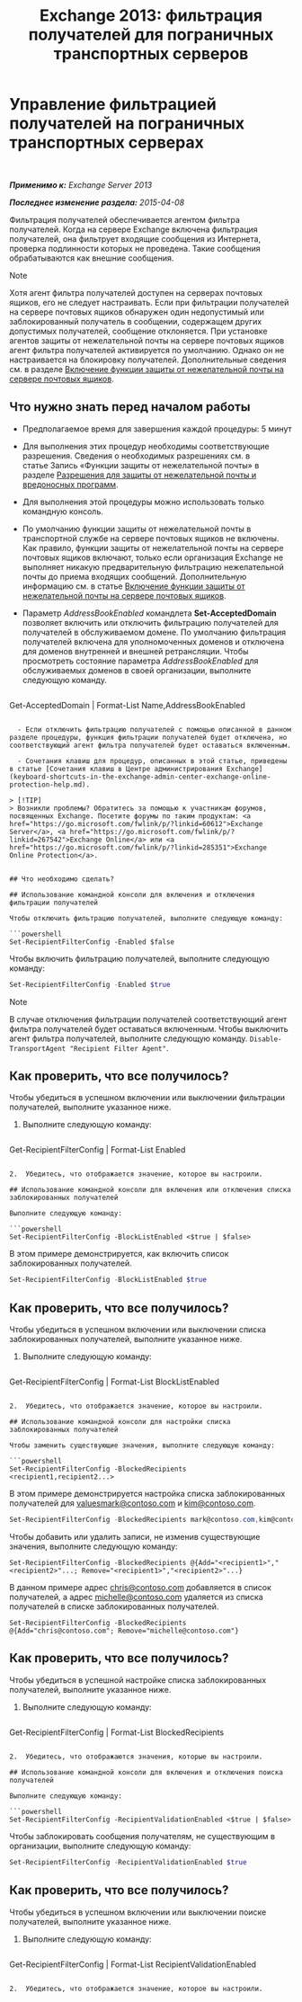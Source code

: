 ﻿---
title: 'Exchange 2013: фильтрация получателей для пограничных транспортных серверов'
TOCTitle: Управление фильтрацией получателей на пограничных транспортных серверах
ms:assetid: f2d0041f-2872-4669-95ec-443233f4956d
ms:mtpsurl: https://technet.microsoft.com/ru-ru/library/Bb125187(v=EXCHG.150)
ms:contentKeyID: 50489500
ms.date: 05/22/2018
mtps_version: v=EXCHG.150
ms.translationtype: MT
---

# Управление фильтрацией получателей на пограничных транспортных серверах

 

_**Применимо к:** Exchange Server 2013_

_**Последнее изменение раздела:** 2015-04-08_

Фильтрация получателей обеспечивается агентом фильтра получателей. Когда на сервере Exchange включена фильтрация получателей, она фильтрует входящие сообщения из Интернета, проверка подлинности которых не проведена. Такие сообщения обрабатываются как внешние сообщения.

> [!NOTE]  
> Хотя агент фильтра получателей доступен на серверах почтовых ящиков, его не следует настраивать. Если при фильтрации получателей на сервере почтовых ящиков обнаружен один недопустимый или заблокированный получатель в сообщении, содержащем других допустимых получателей, сообщение отклоняется. При установке агентов защиты от нежелательной почты на сервере почтовых ящиков агент фильтра получателей активируется по умолчанию. Однако он не настраивается на блокировку получателей. Дополнительные сведения см. в разделе <a href="enable-anti-spam-functionality-on-mailbox-servers-exchange-2013-help.md">Включение функции защиты от нежелательной почты на сервере почтовых ящиков</a>.


## Что нужно знать перед началом работы

  - Предполагаемое время для завершения каждой процедуры: 5 минут

  - Для выполнения этих процедур необходимы соответствующие разрешения. Сведения о необходимых разрешениях см. в статье Запись «Функции защиты от нежелательной почты» в разделе [Разрешения для защиты от нежелательной почты и вредоносных программ](anti-spam-and-anti-malware-permissions-exchange-2013-help.md).

  - Для выполнения этой процедуры можно использовать только командную консоль.

  - По умолчанию функции защиты от нежелательной почты в транспортной службе на сервере почтовых ящиков не включены. Как правило, функции защиты от нежелательной почты на сервере почтовых ящиков включают, только если организация Exchange не выполняет никакую предварительную фильтрацию нежелательной почты до приема входящих сообщений. Дополнительную информацию см. в статье [Включение функции защиты от нежелательной почты на сервере почтовых ящиков](enable-anti-spam-functionality-on-mailbox-servers-exchange-2013-help.md).

  - Параметр *AddressBookEnabled* командлета **Set-AcceptedDomain** позволяет включить или отключить фильтрацию получателей для получателей в обслуживаемом домене. По умолчанию фильтрация получателей включена для уполномоченных доменов и отключена для доменов внутренней и внешней ретрансляции. Чтобы просмотреть состояние параметра *AddressBookEnabled* для обслуживаемых доменов в своей организации, выполните следующую команду.
    
    ```powershell
Get-AcceptedDomain | Format-List Name,AddressBookEnabled
```

  - Если отключить фильтрацию получателей с помощью описанной в данном разделе процедуры, функция фильтрации получателей будет отключена, но соответствующий агент фильтра получателей будет оставаться включенным.

  - Сочетания клавиш для процедур, описанных в этой статье, приведены в статье [Сочетания клавиш в Центре администрирования Exchange](keyboard-shortcuts-in-the-exchange-admin-center-exchange-online-protection-help.md).

> [!TIP]  
> Возникли проблемы? Обратитесь за помощью к участникам форумов, посвященных Exchange. Посетите форумы по таким продуктам: <a href="https://go.microsoft.com/fwlink/p/?linkid=60612">Exchange Server</a>, <a href="https://go.microsoft.com/fwlink/p/?linkid=267542">Exchange Online</a> или <a href="https://go.microsoft.com/fwlink/p/?linkid=285351">Exchange Online Protection</a>.


## Что необходимо сделать?

## Использование командной консоли для включения и отключения фильтрации получателей

Чтобы отключить фильтрацию получателей, выполните следующую команду:

```powershell
Set-RecipientFilterConfig -Enabled $false
```

Чтобы включить фильтрацию получателей, выполните следующую команду:

```powershell
Set-RecipientFilterConfig -Enabled $true
```

> [!NOTE]  
> В случае отключения фильтрации получателей соответствующий агент фильтра получателей будет оставаться включенным. Чтобы выключить агент фильтра получателей, выполните следующую команду. <code>Disable-TransportAgent &quot;Recipient Filter Agent&quot;</code>.


## Как проверить, что все получилось?

Чтобы убедиться в успешном включении или выключении фильтрации получателей, выполните указанное ниже.

1.  Выполните следующую команду:
    
    ```powershell
Get-RecipientFilterConfig | Format-List Enabled
```

2.  Убедитесь, что отображается значение, которое вы настроили.

## Использование командной консоли для включения или отключения списка заблокированных получателей

Выполните следующую команду:

```powershell
Set-RecipientFilterConfig -BlockListEnabled <$true | $false>
```

В этом примере демонстрируется, как включить список заблокированных получателей.

```powershell
Set-RecipientFilterConfig -BlockListEnabled $true
```

## Как проверить, что все получилось?

Чтобы убедиться в успешном включении или выключении списка заблокированных получателей, выполните указанное ниже.

1.  Выполните следующую команду:
    
    ```powershell
Get-RecipientFilterConfig | Format-List BlockListEnabled
```

2.  Убедитесь, что отображается значение, которое вы настроили.

## Использование командной консоли для настройки списка заблокированных получателей

Чтобы заменить существующие значения, выполните следующую команду:

```powershell
Set-RecipientFilterConfig -BlockedRecipients <recipient1,recipient2...>
```

В этом примере демонстрируется настройка списка заблокированных получателей для valuesmark@contoso.com и kim@contoso.com.

```powershell
Set-RecipientFilterConfig -BlockedRecipients mark@contoso.com,kim@contoso.com
```

Чтобы добавить или удалить записи, не изменив существующие значения, выполните следующую команду:

    Set-RecipientFilterConfig -BlockedRecipients @{Add="<recipient1>","<recipient2>"...; Remove="<recipient1>","<recipient2>"...}

В данном примере адрес chris@contoso.com добавляется в список получателей, а адрес michelle@contoso.com удаляется из списка получателей в списке заблокированных получателей.

    Set-RecipientFilterConfig -BlockedRecipients @{Add="chris@contoso.com"; Remove="michelle@contoso.com"}

## Как проверить, что все получилось?

Чтобы убедиться в успешной настройке списка заблокированных получателей, выполните указанное ниже.

1.  Выполните следующую команду:
    
    ```powershell
Get-RecipientFilterConfig | Format-List BlockedRecipients
```

2.  Убедитесь, что отображаются значения, которые вы настроили.

## Использование командной консоли для включения и отключения поиска получателей

Выполните следующую команду:

```powershell
Set-RecipientFilterConfig -RecipientValidationEnabled <$true | $false>
```

Чтобы заблокировать сообщения получателям, не существующим в организации, выполните следующую команду:

```powershell
Set-RecipientFilterConfig -RecipientValidationEnabled $true
```

## Как проверить, что все получилось?

Чтобы убедиться в успешном включении или выключении поиске получателей, выполните указанное ниже.

1.  Выполните следующую команду:
    
    ```powershell
Get-RecipientFilterConfig | Format-List RecipientValidationEnabled
```

2.  Убедитесь, что отображается значение, которое вы настроили.

